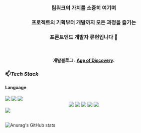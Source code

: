 
<div align=center>
	
### 팀워크의 가치를 소중히 여기며 
### 프로젝트의 기획부터 개발까지 모든 과정을 즐기는
### 프론트엔드 개발자 류현입니다 👋
	
<br>

#### 개발블로그 : [Age of Discovery](https://jurgen-94.tistory.com/).

</div>
	
### 📫_Tech Stack_

#### Language
<div>
<img src="https://img.shields.io/badge/JavaScript-F7DF1E?style=for-the-badge&logo=JavaScript&logoColor=white">
<img src="https://img.shields.io/badge/TypeScript-3178C6?style=for-the-badge&logo=TypeScript&logoColor=white">
<img src="https://img.shields.io/badge/styled_components-DB7093?style=for-the-badge&logo=styledcomponents&logoColor=white">
</div>

<div align=center>

<img src="https://img.shields.io/badge/Tailwind CSS-06B6D4?style=for-the-badge&logo=tailwindCss&logoColor=white">
<img src="https://img.shields.io/badge/Sass-CC6699?style=for-the-badge&logo=Sass&logoColor=white">
<img src="https://img.shields.io/badge/React-61DAFB?style=for-the-badge&logo=React&logoColor=white">
<img src="https://img.shields.io/badge/REDUX-764ABC?style=for-the-badge&logo=redux&logoColor=white">
<img src="https://img.shields.io/badge/RTK Query-764ABC?style=for-the-badge&logo=React&logoColor=white"/>
</div>

<img src="https://img.shields.io/badge/Amazon_S3-569A31?style=for-the-badge&logo=AmazonS3&logoColor=white">

<br>
<br>

![Anurag's GitHub stats](https://github-readme-stats.vercel.app/api?username=LuisKlopp&show_icons=true&theme=radical)
